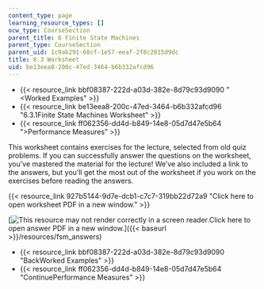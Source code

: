 ```yaml
---
content_type: page
learning_resource_types: []
ocw_type: CourseSection
parent_title: 6 Finite State Machines
parent_type: CourseSection
parent_uid: 1c9ab291-68cf-1e57-eeaf-2f8c2015d9dc
title: 6.3 Worksheet
uid: be13eea8-200c-47ed-3464-b6b332afcd96
---
```


*   {{< resource_link bbf08387-222d-a03d-382e-8d79c93d9090 "\<Worked Examples" >}}
*   {{< resource_link be13eea8-200c-47ed-3464-b6b332afcd96 "6.3.1Finite State Machines Worksheet" >}}
*   {{< resource_link ff062356-dd4d-b849-14e8-05d7d47e5b64 "\>Performance Measures" >}}

This worksheet contains exercises for the lecture, selected from old quiz problems. If you can successfully answer the questions on the worksheet, you’ve mastered the material for the lecture! We’ve also included a link to the answers, but you’ll get the most out of the worksheet if you work on the exercises before reading the answers.

{{< resource_link 927b5144-9d7e-dcb1-c7c7-319bb22d72a9 "Click here to open worksheet PDF in a new window." >}}

[![This resource may not render correctly in a screen reader.](/images/inacessible.gif)Click here to open answer PDF in a new window.]({{< baseurl >}}/resources/fsm_answers)

*   {{< resource_link bbf08387-222d-a03d-382e-8d79c93d9090 "BackWorked Examples" >}}
*   {{< resource_link ff062356-dd4d-b849-14e8-05d7d47e5b64 "ContinuePerformance Measures" >}}